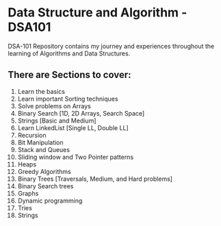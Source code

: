 # Data Structure and Algorithm - DSA101

DSA-101 Repository contains my journey and experiences throughout the learning of Algorithms and Data Structures.

## There are Sections to cover:
1. Learn the basics
2. Learn important Sorting techniques
3. Solve problems on Arrays
4. Binary Search [1D, 2D Arrays, Search Space]
5. Strings [Basic and Medium]
6. Learn LinkedList [Single LL, Double LL]
7. Recursion 
8. Bit Manipulation
9. Stack and Queues
10. Sliding window and Two Pointer patterns
11. Heaps
12. Greedy Algorithms 
13. Binary Trees [Traversals, Medium, and Hard problems]
14. Binary Search trees 
15. Graphs
16. Dynamic programming
17. Tries
18. Strings



